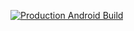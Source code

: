[![Production Android Build](https://github.com/FA24-Capstone/TPRestaurant.Mobile.Shipper/actions/workflows/build_app.yml/badge.svg?branch=deployment)](https://github.com/FA24-Capstone/TPRestaurant.Mobile.Shipper/actions/workflows/build_app.yml)
